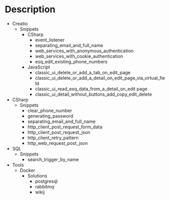 # Description

* Creatio
  * Snippets
    * CSharp
      * event_listener
      * separating_email_and_full_name
      * web_services_with_anonymous_authentication
      * web_services_with_cookie_authentication
      * esq_edit_existing_phone_numbers
    * JavaScript
      * classic_ui_delete_or_add_a_tab_on_edit_page
      * classic_ui_delete_or_add_a_detail_on_edit_page_via_virtual_field
      * classic_ui_read_esq_data_from_a_detail_on_edit page
      * classic_ui_detail_without_buttons_add_copy_edit_delete
* CSharp
  * Snippets
    * clear_phone_number
    * generating_password
    * separating_email_and_full_name
    * http_client_post_request_form_data
    * http_client_post_request_json
    * http_client_retry_pattern
    * http_web_request_post_json
* SQL
  * Snippets
    * search_trigger_by_name
* Tools
  * Docker
    * Solutions
      * postgresql
      * rabbitmq
      * wikij
